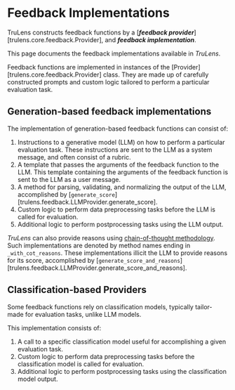 # Feedback Implementations

TruLens constructs feedback functions by a [**_feedback provider_**][trulens.core.feedback.Provider], and **_feedback implementation_**.

This page documents the feedback implementations available in _TruLens_.

Feedback functions are implemented in instances of the [Provider][trulens.core.feedback.Provider] class. They are made up of carefully constructed prompts and custom logic tailored to perform a particular evaluation task.

## Generation-based feedback implementations

The implementation of generation-based feedback functions can consist of:

1. Instructions to a generative model (LLM) on how to perform a particular evaluation task. These instructions are sent to the LLM as a system message, and often consist of a rubric.
2. A template that passes the arguments of the feedback function to the LLM. This template containing the arguments of the feedback function is sent to the LLM as a user message.
3. A method for parsing, validating, and normalizing the output of the LLM, accomplished by [`generate_score`][trulens.feedback.LLMProvider.generate_score].
4. Custom logic to perform data preprocessing tasks before the LLM is called for evaluation.
5. Additional logic to perform postprocessing tasks using the LLM output.

_TruLens_ can also provide reasons using [chain-of-thought methodology](https://arxiv.org/abs/2201.11903). Such implementations are denoted by method names ending in `_with_cot_reasons`. These implementations illicit the LLM to provide reasons for its score, accomplished by [`generate_score_and_reasons`][trulens.feedback.LLMProvider.generate_score_and_reasons].

## Classification-based Providers

Some feedback functions rely on classification models, typically tailor-made for evaluation tasks, unlike LLM models.

This implementation consists of:

1. A call to a specific classification model useful for accomplishing a given evaluation task.
2. Custom logic to perform data preprocessing tasks before the classification model is called for evaluation.
3. Additional logic to perform postprocessing tasks using the classification model output.
